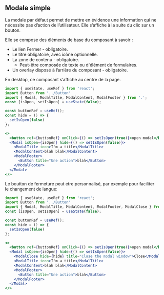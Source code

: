 ## Modale simple

La modale par défaut permet de mettre en évidence une information qui ne nécessite pas d’action de l’utilisateur. Elle s’affiche à la suite du clic sur un bouton.

Elle se compose des éléments de base du composant à savoir :
  - Le lien Fermer - obligatoire.
  - Le titre obligatoire, avec icône optionnelle.
  - La zone de contenu - obligatoire.
    - Peut-être composée de texte ou d'élément de formulaires.
  - Un overlay disposé à l’arrière du composant - obligatoire.

En desktop, ce composant s’affiche au centre de la page.

```jsx
import { useState, useRef } from 'react';
import Button from '../Button'
import { Modal, ModalTitle, ModalContent, ModalFooter } from '.';
const [isOpen, setIsOpen] = useState(false);

const buttonRef = useRef();
const hide = () => {
  setIsOpen(false)
};

<>
  <button ref={buttonRef} onClick={() => setIsOpen(true)}>open modal</button>
  <Modal isOpen={isOpen} hide={() => setIsOpen(false)}>
    <ModalTitle icon>I'm a title</ModalTitle>
    <ModalContent>blah blah</ModalContent>
    <ModalFooter>
      <Button title="Une action">blah</Button>
    </ModalFooter>
  </Modal>
</>
```

Le boutton de fermeture peut etre personnalisé, par exemple pour faciliter le changement de langue:

```jsx
import { useState, useRef } from 'react';
import Button from '../Button'
import { Modal, ModalTitle, ModalContent, ModalFooter, ModalClose } from '.';
const [isOpen, setIsOpen] = useState(false);

const buttonRef = useRef();
const hide = () => {
  setIsOpen(false)
};

<>
  <button ref={buttonRef} onClick={() => setIsOpen(true)}>open modal</button>
  <Modal isOpen={isOpen} hide={() => setIsOpen(false)}>
    <ModalClose hide={hide} title="Close the modal window">Close</ModalClose>
    <ModalTitle icon>I'm a title</ModalTitle>
    <ModalContent>blah blah</ModalContent>
    <ModalFooter>
      <Button title="Une action">blah</Button>
    </ModalFooter>
  </Modal>
</>
```

